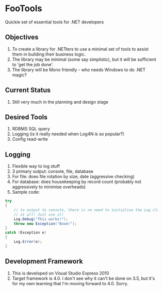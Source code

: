 FooTools
========

Quickie set of essential tools for .NET developers

Objectives
----------

1. To create a library for .NETters to use a minimal set of tools to assist them in building their business logic.
2. The library may be minimal (some say simplistic), but it will be sufficient to 'get the job done'.
3. The library will be Mono friendly - who needs Windows to do .NET magic?

Current Status
--------------
1. Still very much in the planning and design stage

Desired Tools
-------------
1. RDBMS SQL query
2. Logging (is it really needed when Log4N is so popular?)
3. Config read-write

Logging
-------
1. Flexible way to log stuff
2. 3 primary output: console, file, database
3. For file: does file rotation by size, date (aggressive checking)
4. For database: does housekeeping by record count (probably not aggressively to minimise overheads)
5. Sample code:

```csharp
try
{
    // to output to console, there is no need to initialise the Log class
    // at all! Just use it!
    Log.Debug("This works!");
    throw new Exception("Boom!");
}
catch (Exception e)
{
    Log.Error(e);
}
```




Development Framework
---------------------
1. This is developed on Visual Studio Express 2010
2. Target framework is 4.0. I don't see why it can't be done on 3.5, but it's for my own learning that I'm moving forward to 4.0. Sorry.
